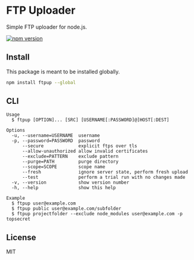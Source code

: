 # FTP Uploader

Simple FTP uploader for node.js.

[![npm version](https://badge.fury.io/js/ftpup.svg)](https://badge.fury.io/js/ftpup)

## Install

This package is meant to be installed globally.

```sh
npm install ftpup --global
```

## CLI

```
Usage
  $ ftpup [OPTION]... [SRC] [USERNAME[:PASSWORD]@]HOST[:DEST]

Options
  -u, --username=USERNAME  username
  -p, --password=PASSWORD  password
      --secure             explicit ftps over tls
      --allow-unauthorized allow invalid certificates
      --exclude=PATTERN    exclude pattern
      --purge=PATH         purge directory
      --scope=SCOPE        scope name
      --fresh              ignore server state, perform fresh upload
      --test               perform a trial run with no changes made
  -v, --version            show version number
  -h, --help               show this help

Example
  $ ftpup user@example.com
  $ ftpup public user@example.com/subfolder
  $ ftpup projectfolder --exclude node_modules user@example.com -p topsecret
```

## License

MIT
